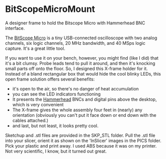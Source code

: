 # BitScopeMicroMount
 A designer frame to hold the Bitscope Micro with Hammerhead BNC interface.

The [BitScope Micro](https://www.bitscope.com/product/BS05/) is a tiny USB-connected oscilloscope with two analog channels, six logic channels, 20 MHz bandwidth, and 40 MSps logic capture.  It's a great little tool.

If you want to use it on your bench, however, you might find (like I did) that it's a bit clumsy.  Probe leads tend to pull it around, and then it's knocking small parts off onto the floor.  So, I designed this X-frame holder for it.  Instead of a bland rectangular box that would hide the cool blinky LEDs, this open frame solution offers several benefits:

- it's open to the air, so there's no danger of heat accumulation
- you can see the LED indicators functioning
- It presents the [Hammerhead](http://my.bitscope.com/store/?p=view&i=product+MP01A) BNCs and digital pins above the desktop, which is very convenient
- The X-frame gives the whole assembly four feet in (nearly) any orientation (obviously you can't put it face down or end down with the cables attached.)
- and last, but not least, it looks pretty cool.

Sketchup and .stl files are provided in the SKP_STL folder.  Pull the .stl file into your slicer, orient it as shown on the 'InSlicer' images in the PICS folder.  Pick your plastic and print away.  I used ABS because it was on my printer.  Not very scientific, I know, but it turned out great.
